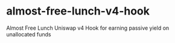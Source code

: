 # almost-free-lunch-v4-hook
Almost Free Lunch Uniswap v4 Hook for earning passive yield on unallocated funds
